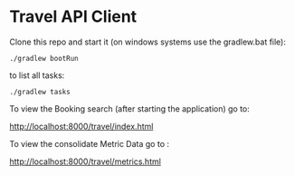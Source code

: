 Travel API Client 
=================

Clone this repo and start it (on windows systems use the gradlew.bat file):

`./gradlew bootRun`

to list all tasks:

`./gradlew tasks`

To view the Booking search (after starting the application) go to:

[http://localhost:8000/travel/index.html](http://localhost:9000/travel/index.html)

To view the consolidate Metric Data go to :

[http://localhost:8000/travel/metrics.html](http://localhost:9000/travel/metrics.html)
